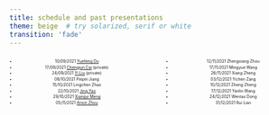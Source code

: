 ```yaml
---
title: schedule and past presentations
theme: beige  # try solarized, serif or white
transition: 'fade'
---
```


<div class="left">

- 10/09/2021 [Yuefeng Du](https://conggroup.github.io/journalclub_slides/2021-09-10_keynote_Yuefeng.html#/)
- 17/09/2021 [Chengjun Cai](https://github.com/CongGroup/journalclub_slides/tree/master/content/2021-09-17_chengjun.pptx) (private)
- 24/09/2021 [Yi Liu](https://github.com/CongGroup/journalclub_slides/tree/master/content/2021-09-24_yiliu.pptx) (private)
- 08/10/2021 Peipei Jiang
- 15/10/2021 Lingchen Zhao
- 22/10/2021 [Jing Yao](2021-10-22_jing.pptx)
- 29/10/2021 [Xiangyi Meng](2021-10-29_xiangyi.pdf)
- 05/11/2021 [Anxin Zhou](2021-11-05_anxin.pptx)

</div>

<div class="right">

- 12/11/2021 Zhengxiang Zhou
- 17/11/2021 Mingyue Wang
- 26/11/2021 Xiang Zheng
- 03/12/2021 Yichen Zang
- 10/12/2021 Zheng Zheng
- 17/12/2021 Yanlin Wang
- 24/12/2021 Wentao Dong
- 31/12/2021 Rui Lian


</div>

<style>
.left {
    margin: 0 0 0 0;
    text-align: center;
    float: left;
    z-index:-10;
    width:45%;
    font-size: 0.5em;
    line-height: 1.5;
}
.right {
    margin: 0 0 0 0;
    float: right;
    text-align: center;
    z-index:-10;
    width:45%;
    font-size: 0.5em;
    line-height: 1.5;
}
</style>
